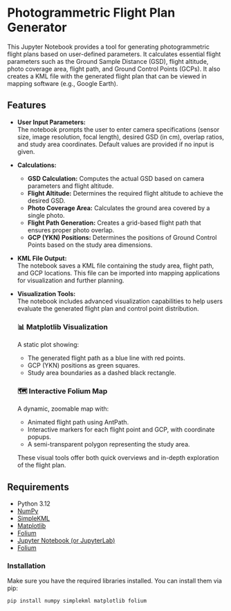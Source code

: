 # Photogrammetric Flight Plan Generator

This Jupyter Notebook provides a tool for generating photogrammetric flight plans based on user-defined parameters. It calculates essential flight parameters such as the Ground Sample Distance (GSD), flight altitude, photo coverage area, flight path, and Ground Control Points (GCPs). It also creates a KML file with the generated flight plan that can be viewed in mapping software (e.g., Google Earth).

## Features

- **User Input Parameters:**  
  The notebook prompts the user to enter camera specifications (sensor size, image resolution, focal length), desired GSD (in cm), overlap ratios, and study area coordinates. Default values are provided if no input is given.

- **Calculations:**  
  - **GSD Calculation:** Computes the actual GSD based on camera parameters and flight altitude.  
  - **Flight Altitude:** Determines the required flight altitude to achieve the desired GSD.  
  - **Photo Coverage Area:** Calculates the ground area covered by a single photo.  
  - **Flight Path Generation:** Creates a grid-based flight path that ensures proper photo overlap.  
  - **GCP (YKN) Positions:** Determines the positions of Ground Control Points based on the study area dimensions.

- **KML File Output:**  
  The notebook saves a KML file containing the study area, flight path, and GCP locations. This file can be imported into mapping applications for visualization and further planning.

- **Visualization Tools:**  
  The notebook includes advanced visualization capabilities to help users evaluate the generated flight plan and control point distribution.

  ### 📊 Matplotlib Visualization
  A static plot showing:
  - The generated flight path as a blue line with red points.
  - GCP (YKN) positions as green squares.
  - Study area boundaries as a dashed black rectangle.

  ### 🗺️ Interactive Folium Map
  A dynamic, zoomable map with:
  - Animated flight path using AntPath.
  - Interactive markers for each flight point and GCP, with coordinate popups.
  - A semi-transparent polygon representing the study area.

  These visual tools offer both quick overviews and in-depth exploration of the flight plan.

## Requirements

- Python 3.12
- [NumPy](https://numpy.org/)
- [SimpleKML](https://simplekml.readthedocs.io/en/latest/)
- [Matplotlib](https://matplotlib.org/)
- [Folium](https://python-visualization.github.io/folium/)
- [Jupyter Notebook (or JupyterLab)](https://jupyter.org/)
- [Folium](https://python-visualization.github.io/folium/latest/)

### Installation

Make sure you have the required libraries installed. You can install them via pip:

```bash
pip install numpy simplekml matplotlib folium
